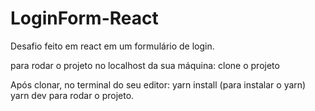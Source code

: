 # LoginForm-React
Desafio feito em react em um formulário de login.

para rodar o projeto no localhost da sua máquina: clone o projeto

Após clonar, no terminal do seu editor: yarn install (para instalar o yarn) yarn dev para rodar o projeto.

